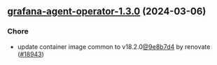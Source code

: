 

## [grafana-agent-operator-1.3.0](https://github.com/truecharts/charts/compare/grafana-agent-operator-1.2.3...grafana-agent-operator-1.3.0) (2024-03-06)

### Chore



- update container image common to v18.2.0[@9e8b7d4](https://github.com/9e8b7d4) by renovate ([#18943](https://github.com/truecharts/charts/issues/18943))
